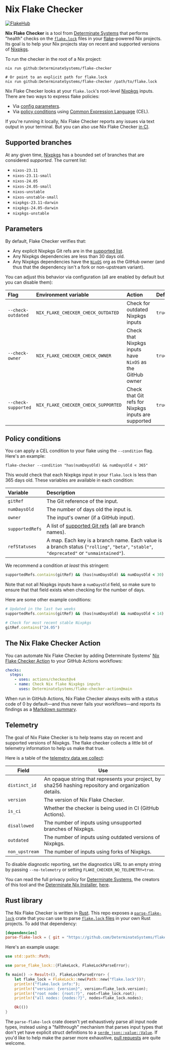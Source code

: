 # Nix Flake Checker

[![FlakeHub](https://img.shields.io/endpoint?url=https://flakehub.com/f/DeterminateSystems/flake-checker/badge)](https://flakehub.com/flake/DeterminateSystems/flake-checker)

**Nix Flake Checker** is a tool from [Determinate Systems][detsys] that performs "health" checks on the [`flake.lock`][lockfile] files in your [flake][flakes]-powered Nix projects.
Its goal is to help your Nix projects stay on recent and supported versions of [Nixpkgs].

To run the checker in the root of a Nix project:

```shell
nix run github:DeterminateSystems/flake-checker

# Or point to an explicit path for flake.lock
nix run github:DeterminateSystems/flake-checker /path/to/flake.lock
```

Nix Flake Checker looks at your `flake.lock`'s root-level [Nixpkgs] inputs.
There are two ways to express flake policies:

* Via [config parameters](#parameters).
* Via [policy conditions](#policy-conditions) using [Common Expression Language][cel] (CEL).

If you're running it locally, Nix Flake Checker reports any issues via text output in your terminal.
But you can also use Nix Flake Checker [in CI](#the-flake-checker-action).

## Supported branches

At any given time, [Nixpkgs] has a bounded set of branches that are considered *supported*.
The current list:

  * `nixos-23.11`
  * `nixos-23.11-small`
  * `nixos-24.05`
  * `nixos-24.05-small`
  * `nixos-unstable`
  * `nixos-unstable-small`
  * `nixpkgs-23.11-darwin`
  * `nixpkgs-24.05-darwin`
  * `nixpkgs-unstable`

## Parameters

By default, Flake Checker verifies that:

- Any explicit Nixpkgs Git refs are in the [supported list](#supported-branches).
- Any Nixpkgs dependencies are less than 30 days old.
- Any Nixpkgs dependencies have the [`NixOS`][nixos-org] org as the GitHub owner (and thus that the dependency isn't a fork or non-upstream variant).

You can adjust this behavior via configuration (all are enabled by default but you can disable them):

Flag | Environment variable | Action | Default
:----|:---------------------|:-------|:-------
`--check-outdated` | `NIX_FLAKE_CHECKER_CHECK_OUTDATED` | Check for outdated Nixpkgs inputs | `true`
`--check-owner` | `NIX_FLAKE_CHECKER_CHECK_OWNER` | Check that Nixpkgs inputs have `NixOS` as the GitHub owner | `true`
`--check-supported` | `NIX_FLAKE_CHECKER_CHECK_SUPPORTED` | Check that Git refs for Nixpkgs inputs are supported | `true`

## Policy conditions

You can apply a CEL condition to your flake using the `--condition` flag.
Here's an example:

```shell
flake-checker --condition "has(numDaysOld) && numDaysOld < 365"
```

This would check that each Nixpkgs input in your `flake.lock` is less than 365 days old.
These variables are available in each condition:

Variable | Description
:--------|:-----------
`gitRef` | The Git reference of the input.
`numDaysOld` | The number of days old the input is.
`owner` | The input's owner (if a GitHub input).
`supportedRefs` | A list of [supported Git refs](#supported-branches) (all are branch names).
`refStatuses` | A map. Each key is a branch name. Each value is a branch status (`"rolling"`, `"beta"`, `"stable"`, `"deprecated"` or `"unmaintained"`).

We recommend a condition *at least* this stringent:

```ruby
supportedRefs.contains(gitRef) && (has(numDaysOld) && numDaysOld < 30) && owner == 'NixOS'
```

Note that not all Nixpkgs inputs have a `numDaysOld` field, so make sure to ensure that that field exists when checking for the number of days.

Here are some other example conditions:

```ruby
# Updated in the last two weeks
supportedRefs.contains(gitRef) && (has(numDaysOld) && numDaysOld < 14) && owner == 'NixOS'

# Check for most recent stable Nixpkgs
gitRef.contains("24.05")
```

## The Nix Flake Checker Action

You can automate Nix Flake Checker by adding Determinate Systems' [Nix Flake Checker Action][action] to your GitHub Actions workflows:

```yaml
checks:
  steps:
    - uses: actions/checkout@v4
    - name: Check Nix flake Nixpkgs inputs
      uses: DeterminateSystems/flake-checker-action@main
```

When run in GitHub Actions, Nix Flake Checker always exits with a status code of 0 by default&mdash;and thus never fails your workflows&mdash;and reports its findings as a [Markdown summary][md].

## Telemetry

The goal of Nix Flake Checker is to help teams stay on recent and supported versions of Nixpkgs.
The flake checker collects a little bit of telemetry information to help us make that true.

Here is a table of the [telemetry data we collect][telemetry]:

| Field          | Use                                                                                                    |
| -------------- | ------------------------------------------------------------------------------------------------------ |
| `distinct_id`  | An opaque string that represents your project, by sha256 hashing repository and organization details.  |
| `version`      | The version of Nix Flake Checker.                                                                      |
| `is_ci`        | Whether the checker is being used in CI (GitHub Actions).                                              |
| `disallowed`   | The number of inputs using unsupported branches of Nixpkgs.                                            |
| `outdated`     | The number of inputs using outdated versions of Nixpkgs.                                               |
| `non_upstream` | The number of inputs using forks of Nixpkgs.                                                           |

To disable diagnostic reporting, set the diagnostics URL to an empty string by passing `--no-telemetry` or setting `FLAKE_CHECKER_NO_TELEMETRY=true`.

You can read the full privacy policy for [Determinate Systems][detsys], the creators of this tool and the [Determinate Nix Installer][installer], [here][privacy].

## Rust library

The Nix Flake Checker is written in [Rust].
This repo exposes a [`parse-flake-lock`](./parse-flake-lock) crate that you can use to parse [`flake.lock` files][lockfile] in your own Rust projects.
To add that dependency:

```toml
[dependencies]
parse-flake-lock = { git = "https://github.com/DeterminateSystems/flake-checker", branch = "main" }
```

Here's an example usage:

```rust
use std::path::Path;

use parse_flake_lock::{FlakeLock, FlakeLockParseError};

fn main() -> Result<(), FlakeLockParseError> {
    let flake_lock = FlakeLock::new(Path::new("flake.lock"))?;
    println!("flake.lock info:");
    println!("version: {version}", version=flake_lock.version);
    println!("root node: {root:?}", root=flake_lock.root);
    println!("all nodes: {nodes:?}", nodes=flake_lock.nodes);

    Ok(())
}
```

The `parse-flake-lock` crate doesn't yet exhaustively parse all input node types, instead using a "fallthrough" mechanism that parses input types that don't yet have explicit struct definitions to a [`serde_json::value::Value`][val].
If you'd like to help make the parser more exhaustive, [pull requests][prs] are quite welcome.

[action]: https://github.com/DeterminateSystems/flake-checker-action
[cel]: https://cel.dev
[detsys]: https://determinate.systems
[flakes]: https://zero-to-nix.com/concepts/flakes
[install]: https://zero-to-nix.com/start/install
[installer]: https://github.com/DeterminateSystems/nix-installer
[lockfile]: https://zero-to-nix.com/concepts/flakes#lockfile
[md]: https://github.blog/2022-05-09-supercharging-github-actions-with-job-summaries
[nixos-org]: https://github.com/NixOS
[nixpkgs]: https://github.com/NixOS/nixpkgs
[privacy]: https://determinate.systems/policies/privacy
[prs]: /pulls
[rust]: https://rust-lang.org
[telemetry]: https://github.com/DeterminateSystems/nix-flake-checker/blob/main/src/telemetry.rs#L29-L43
[val]: https://docs.rs/serde_json/latest/serde_json/value/enum.Value.html
